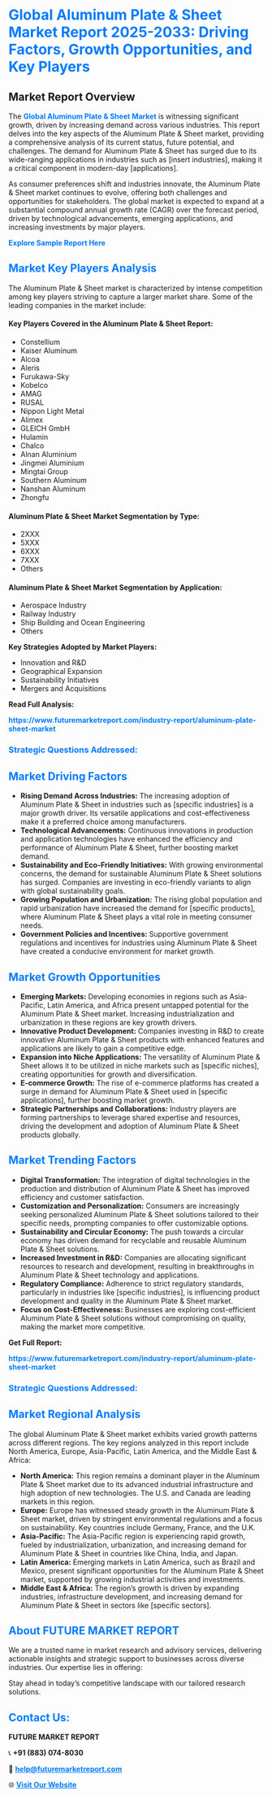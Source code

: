 <h1 style="color: #007BFF;">Global Aluminum Plate & Sheet Market Report 2025-2033: Driving Factors, Growth Opportunities, and Key Players</h1>

<section id="overview">
<h2>Market Report Overview</h2>
<p>The <a href="https://www.futuremarketreport.com/industry-report/aluminum-plate-sheet-market" style="color: #007BFF; text-decoration: none;"><strong>Global Aluminum Plate & Sheet Market</strong></a> is witnessing significant growth, driven by increasing demand across various industries. This report delves into the key aspects of the Aluminum Plate & Sheet market, providing a comprehensive analysis of its current status, future potential, and challenges. The demand for Aluminum Plate & Sheet has surged due to its wide-ranging applications in industries such as [insert industries], making it a critical component in modern-day [applications].</p>
<p>As consumer preferences shift and industries innovate, the Aluminum Plate & Sheet market continues to evolve, offering both challenges and opportunities for stakeholders. The global market is expected to expand at a substantial compound annual growth rate (CAGR) over the forecast period, driven by technological advancements, emerging applications, and increasing investments by major players.</p>
</section>

<section id="overview">
<p><a href="https://www.futuremarketreport.com/request-sample/reportId=103327" style="color: #007BFF; text-decoration: none;"><strong>Explore Sample Report Here</strong></a></p>
</section>

<section id="key-players">
<h2 style="color: #007BFF;">Market Key Players Analysis</h2>
<p>The Aluminum Plate & Sheet market is characterized by intense competition among key players striving to capture a larger market share. Some of the leading companies in the market include:</p>
<h4>Key Players Covered in the Aluminum Plate & Sheet Report:</h4>
<ul><li>Constellium</li><li>Kaiser Aluminum</li><li>Alcoa</li><li>Aleris</li><li>Furukawa-Sky</li><li>Kobelco</li><li>AMAG</li><li>RUSAL</li><li>Nippon Light Metal</li><li>Alimex</li><li>GLEICH GmbH</li><li>Hulamin</li><li>Chalco</li><li>Alnan Aluminium</li><li>Jingmei Aluminium</li><li>Mingtai Group</li><li>Southern Aluminum</li><li>Nanshan Aluminum</li><li>Zhongfu</li></ul>
<h4>Aluminum Plate & Sheet Market Segmentation by Type:</h4>
<ul><li>2XXX</li><li>5XXX</li><li>6XXX</li><li>7XXX</li><li>Others</li></ul>

<h4>Aluminum Plate & Sheet Market Segmentation by Application:</h4>
<ul><li>Aerospace Industry</li><li>Railway Industry</li><li>Ship Building and Ocean Engineering</li><li>Others</li></ul>
<p><strong>Key Strategies Adopted by Market Players:</strong></p>
<ul>
<li>Innovation and R&D</li>
<li>Geographical Expansion</li>
<li>Sustainability Initiatives</li>
<li>Mergers and Acquisitions</li>
</ul>
</section>

<section>
<p><strong>Read Full Analysis: </strong></p><a href="https://www.futuremarketreport.com/industry-report/aluminum-plate-sheet-market" style="color: #007BFF; text-decoration: none;"><strong>https://www.futuremarketreport.com/industry-report/aluminum-plate-sheet-market</strong></a>
<h3 style="color: #007BFF;">Strategic Questions Addressed:</h3>
</section>

<section id="driving-factors">
<h2 style="color: #007BFF;">Market Driving Factors</h2>
<ul>
<li><strong>Rising Demand Across Industries:</strong> The increasing adoption of Aluminum Plate & Sheet in industries such as [specific industries] is a major growth driver. Its versatile applications and cost-effectiveness make it a preferred choice among manufacturers.</li>
<li><strong>Technological Advancements:</strong> Continuous innovations in production and application technologies have enhanced the efficiency and performance of Aluminum Plate & Sheet, further boosting market demand.</li>
<li><strong>Sustainability and Eco-Friendly Initiatives:</strong> With growing environmental concerns, the demand for sustainable Aluminum Plate & Sheet solutions has surged. Companies are investing in eco-friendly variants to align with global sustainability goals.</li>
<li><strong>Growing Population and Urbanization:</strong> The rising global population and rapid urbanization have increased the demand for [specific products], where Aluminum Plate & Sheet plays a vital role in meeting consumer needs.</li>
<li><strong>Government Policies and Incentives:</strong> Supportive government regulations and incentives for industries using Aluminum Plate & Sheet have created a conducive environment for market growth.</li>
</ul>
</section>

<section id="growth-opportunities">
<h2 style="color: #007BFF;">Market Growth Opportunities</h2>
<ul>
<li><strong>Emerging Markets:</strong> Developing economies in regions such as Asia-Pacific, Latin America, and Africa present untapped potential for the Aluminum Plate & Sheet market. Increasing industrialization and urbanization in these regions are key growth drivers.</li>
<li><strong>Innovative Product Development:</strong> Companies investing in R&D to create innovative Aluminum Plate & Sheet products with enhanced features and applications are likely to gain a competitive edge.</li>
<li><strong>Expansion into Niche Applications:</strong> The versatility of Aluminum Plate & Sheet allows it to be utilized in niche markets such as [specific niches], creating opportunities for growth and diversification.</li>
<li><strong>E-commerce Growth:</strong> The rise of e-commerce platforms has created a surge in demand for Aluminum Plate & Sheet used in [specific applications], further boosting market growth.</li>
<li><strong>Strategic Partnerships and Collaborations:</strong> Industry players are forming partnerships to leverage shared expertise and resources, driving the development and adoption of Aluminum Plate & Sheet products globally.</li>
</ul>
</section>

<section id="trending-factors">
<h2 style="color: #007BFF;">Market Trending Factors</h2>
<ul>
<li><strong>Digital Transformation:</strong> The integration of digital technologies in the production and distribution of Aluminum Plate & Sheet has improved efficiency and customer satisfaction.</li>
<li><strong>Customization and Personalization:</strong> Consumers are increasingly seeking personalized Aluminum Plate & Sheet solutions tailored to their specific needs, prompting companies to offer customizable options.</li>
<li><strong>Sustainability and Circular Economy:</strong> The push towards a circular economy has driven demand for recyclable and reusable Aluminum Plate & Sheet solutions.</li>
<li><strong>Increased Investment in R&D:</strong> Companies are allocating significant resources to research and development, resulting in breakthroughs in Aluminum Plate & Sheet technology and applications.</li>
<li><strong>Regulatory Compliance:</strong> Adherence to strict regulatory standards, particularly in industries like [specific industries], is influencing product development and quality in the Aluminum Plate & Sheet market.</li>
<li><strong>Focus on Cost-Effectiveness:</strong> Businesses are exploring cost-efficient Aluminum Plate & Sheet solutions without compromising on quality, making the market more competitive.</li>
</ul>
</section>

<section>
<p><strong>Get Full Report: </strong></p><a href="https://www.futuremarketreport.com/industry-report/aluminum-plate-sheet-market" style="color: #007BFF; text-decoration: none;"><strong>https://www.futuremarketreport.com/industry-report/aluminum-plate-sheet-market</strong></a>
<h3 style="color: #007BFF;">Strategic Questions Addressed:</h3>
</section>


<section id="regional-analysis">
<h2 style="color: #007BFF;">Market Regional Analysis</h2>
<p>The global Aluminum Plate & Sheet market exhibits varied growth patterns across different regions. The key regions analyzed in this report include North America, Europe, Asia-Pacific, Latin America, and the Middle East & Africa:</p>
<ul>
<li><strong>North America:</strong> This region remains a dominant player in the Aluminum Plate & Sheet market due to its advanced industrial infrastructure and high adoption of new technologies. The U.S. and Canada are leading markets in this region.</li>
<li><strong>Europe:</strong> Europe has witnessed steady growth in the Aluminum Plate & Sheet market, driven by stringent environmental regulations and a focus on sustainability. Key countries include Germany, France, and the U.K.</li>
<li><strong>Asia-Pacific:</strong> The Asia-Pacific region is experiencing rapid growth, fueled by industrialization, urbanization, and increasing demand for Aluminum Plate & Sheet in countries like China, India, and Japan.</li>
<li><strong>Latin America:</strong> Emerging markets in Latin America, such as Brazil and Mexico, present significant opportunities for the Aluminum Plate & Sheet market, supported by growing industrial activities and investments.</li>
<li><strong>Middle East & Africa:</strong> The region’s growth is driven by expanding industries, infrastructure development, and increasing demand for Aluminum Plate & Sheet in sectors like [specific sectors].</li>
</ul>
</section>

<footer>
<h2 style="color: #007BFF;">About FUTURE MARKET REPORT</h2>
<p>We are a trusted name in market research and advisory services, delivering actionable insights and strategic support to businesses across diverse industries. Our expertise lies in offering:</p>

<p>Stay ahead in today’s competitive landscape with our tailored research solutions.</p>

<h2 style="color: #007BFF;">Contact Us:</h2>
<p><strong>FUTURE MARKET REPORT</strong></p>
<p>📞 <strong>+91 (883) 074-8030</strong></p>
<p>📧 <strong><a href="mailto:help@futuremarketreport.com" style="color: #007BFF;">help@futuremarketreport.com</a></strong></p>
<p>🌐 <strong><a href="https://www.futuremarketreport.com/" style="color: #007BFF;">Visit Our Website</a></strong></p>
</footer>